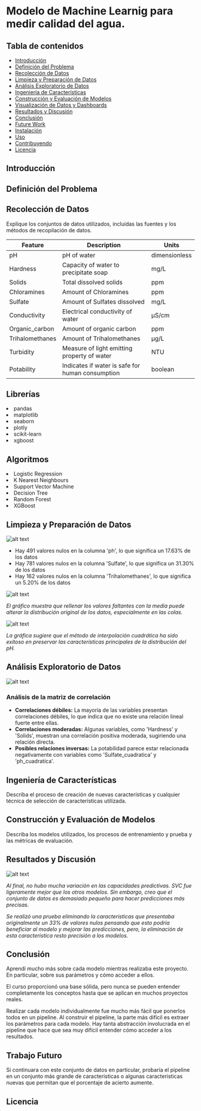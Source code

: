 # Modelo de Machine Learnig para medir calidad del agua.

## Tabla de contenidos

- [Introducción](#introducción)
- [Definición del Problema](#Definición-del-problema)
- [Recolección de Datos](#recolección-de-datos)
- [Limpieza y Preparación de Datos](#impieza-y-Preparación-de-Datos)
- [Análisis Exploratorio de Datos](#Análisis-Exploratorio-de-Datos)
- [Ingeniería de Características](#Ingeniería-de-Características)
- [Construcción y Evaluación de Modelos](#Construcción-y-Evaluación-de-Modelos)
- [Visualización de Datos y Dashboards](#isualización-de-Datos-y-Dashboards)
- [Resultados y Discusión](#Resultados-y-Discusión)
- [Conclusión](#Conclusión)
- [Future Work](#Future-Work)
- [Instalación](#Instalación)
- [Uso](#Uso)
- [Contribuyendo](#Contribuyendo)
- [Licencia](#Licencia)

## Introducción

## Definición del Problema

## Recolección de Datos

Explique los conjuntos de datos utilizados, incluidas las fuentes y los métodos de recopilación de datos.

| Feature         | Description                                      | Units         |
| --------------- | ------------------------------------------------ | ------------- |
| pH              | pH of water                                      | dimensionless |
| Hardness        | Capacity of water to precipitate soap            | mg/L          |
| Solids          | Total dissolved solids                           | ppm           |
| Chloramines     | Amount of Chloramines                            | ppm           |
| Sulfate         | Amount of Sulfates dissolved                     | mg/L          |
| Conductivity    | Electrical conductivity of water                 | μS/cm         |
| Organic_carbon  | Amount of organic carbon                         | ppm           |
| Trihalomethanes | Amount of Trihalomethanes                        | μg/L          |
| Turbidity       | Measure of light emitting property of water      | NTU           |
| Potability      | Indicates if water is safe for human consumption | boolean       |

## Librerías

<li>pandas
<li>matplotlib
<li>seaborn
<li>plotly
<li>scikit-learn
<li>xgboost
  
## Algoritmos
<li>Logistic Regression
<li>K Nearest Neighbours
<li>Support Vector Machine
<li>Decision Tree
<li>Random Forest
<li>XGBoost

## Limpieza y Preparación de Datos

![alt text](<Calidad del Agua/Imagenes/Valores-nulos.png>)

- Hay 491 valores nulos en la columna 'ph', lo que significa un 17.63% de los datos
- Hay 781 valores nulos en la columna 'Sulfate', lo que significa un 31.30% de los datos
- Hay 162 valores nulos en la columna 'Trihalomethanes', lo que significa un 5.20% de los datos

![alt text](<Calidad del Agua/Imagenes/Comparacion-de-densidades-de-probabilidad-del-pH.png>)

_El gráfico muestra que rellenar los valores faltantes con la media puede alterar la distribución original de los datos, especialmente en las colas._

![alt text](<Calidad del Agua/Imagenes/relleno-cuadratico.png>)

_La gráfica sugiere que el método de interpolación cuadrática ha sido exitoso en preservar las características principales de la distribución del pH._

## Análisis Exploratorio de Datos

![alt text](<Calidad del Agua/Imagenes/matriz-de-correlacion.png>)

### Análisis de la matriz de correlación

- **Correlaciones débiles:** La mayoría de las variables presentan correlaciones débiles, lo que indica que no existe una relación lineal fuerte entre ellas.
- **Correlaciones moderadas:** Algunas variables, como 'Hardness' y 'Solids', muestran una correlación positiva moderada, sugiriendo una relación directa.
- **Posibles relaciones inversas:** La potabilidad parece estar relacionada negativamente con variables como 'Sulfate_cuadratica' y 'ph_cuadratica'.

## Ingeniería de Características

Describa el proceso de creación de nuevas características y cualquier técnica de selección de características utilizada.

## Construcción y Evaluación de Modelos

Describa los modelos utilizados, los procesos de entrenamiento y prueba y las métricas de evaluación.

## Resultados y Discusión

![alt text](<Calidad del Agua/Imagenes/gradicando-modelos.png>)

_Al final, no hubo mucha variación en las capacidades predictivas. SVC fue ligeramente mejor que los otros modelos. Sin embargo, creo que el conjunto de datos es demasiado pequeño para hacer predicciones más precisas._

_Se realizó una prueba eliminando la caracteristicas que presentaba originalmente un 33% de valores nulos pensando que esto podría beneficiar al modelo y mejorar las predicciones, pero, la eliminación de esta caracteristica resto precisión a los modelos._

## Conclusión

Aprendí mucho más sobre cada modelo mientras realizaba este proyecto. En particular, sobre sus parámetros y cómo acceder a ellos.

El curso proporcionó una base sólida, pero nunca se pueden entender completamente los conceptos hasta que se aplican en muchos proyectos reales.

Realizar cada modelo individualmente fue mucho más fácil que ponerlos todos en un pipeline. Al construir el pipeline, la parte más difícil es extraer los parámetros para cada modelo. Hay tanta abstracción involucrada en el pipeline que hace que sea muy difícil entender cómo acceder a los resultados.

## Trabajo Futuro

Si continuara con este conjunto de datos en particular, probaría el pipeline en un conjunto más grande de caracteristicas o algunas caracteristicas nuevas que permitan que el porcentaje de acierto aumente.

## Licencia
